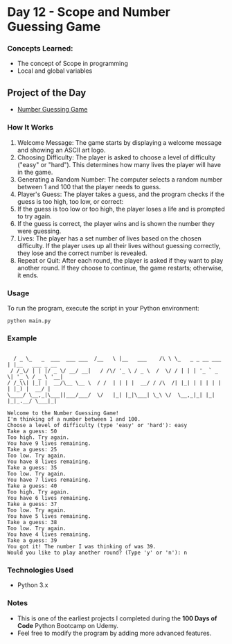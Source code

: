 
# Day 12 - Scope and Number Guessing Game

### Concepts Learned: 
- The concept of Scope in programming
- Local and global variables

## Project of the Day 
- [Number Guessing Game](Day12/main.py)

### How It Works

1. Welcome Message: The game starts by displaying a welcome message and showing an ASCII art logo.
2. Choosing Difficulty: The player is asked to choose a level of difficulty ("easy" or "hard"). This determines how many lives the player will have in the game.
3. Generating a Random Number: The computer selects a random number between 1 and 100 that the player needs to guess.
4. Player's Guess: The player takes a guess, and the program checks if the guess is too high, too low, or correct:
5. If the guess is too low or too high, the player loses a life and is prompted to try again.
6. If the guess is correct, the player wins and is shown the number they were guessing.
7. Lives: The player has a set number of lives based on the chosen difficulty. If the player uses up all their lives without guessing correctly, they lose and the correct number is revealed.
8. Repeat or Quit: After each round, the player is asked if they want to play another round. If they choose to continue, the game restarts; otherwise, it ends.

### Usage

To run the program, execute the script in your Python environment:

```
python main.py
```

### Example

```

  / _ \_   _  ___  ___ ___  /__   \ |__   ___    /\ \ \_   _ _ __ ___ | |__   ___ _ __ 
 / /_\/ | | |/ _ \/ __/ __|   / /\/ '_ \ / _ \  /  \/ / | | | '_ ` _ \| '_ \ / _ \ '__|
/ /_\\| |_| |  __/\__ \__ \  / /  | | | |  __/ / /\  /| |_| | | | | | | |_) |  __/ |   
\____/ \__,_|\___||___/___/  \/   |_| |_|\___| \_\ \/  \__,_|_| |_| |_|_.__/ \___|_| 

Welcome to the Number Guessing Game!
I'm thinking of a number between 1 and 100.
Choose a level of difficulty (type 'easy' or 'hard'): easy
Take a guess: 50
Too high. Try again.
You have 9 lives remaining.
Take a guess: 25
Too low. Try again.
You have 8 lives remaining.
Take a guess: 35
Too low. Try again.
You have 7 lives remaining.
Take a guess: 40
Too high. Try again.
You have 6 lives remaining.
Take a guess: 37
Too low. Try again.
You have 5 lives remaining.
Take a guess: 38
Too low. Try again.
You have 4 lives remaining.
Take a guess: 39
You got it! The number I was thinking of was 39.
Would you like to play another round? (Type 'y' or 'n'): n
```

### Technologies Used
- Python 3.x

### Notes

- This is one of the earliest projects I completed during the **100 Days of Code** Python Bootcamp on Udemy.
- Feel free to modify the program by adding more advanced features.